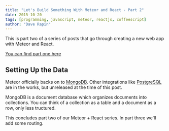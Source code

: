 ```yaml
---
title: "Let's Build Something With Meteor and React - Part 2"
date: 2015-10-20
tags: [programming, javascript, meteor, reactjs, coffeescript]
author: "Dave Rapin"
---
```


This is part two of a series of posts that go through creating a new web app with Meteor and React.

[You can find part one here](meteor-react-teh-gosu-1.html.md)

## Setting Up the Data

Meteor officially backs on to [MongoDB](https://www.mongodb.org/).
Other integrations like [PostgreSQL](http://meteor-postgres.readthedocs.org/en/latest/) are in the works, but unreleased at the time of this post.

MongoDB is a document database which organizes documents into collections.
You can think of a collection as a table and a document as a row, only less tructured.


This concludes part two of our Meteor + React series.
In part three we'll add some routing.
